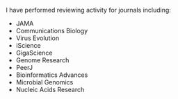 I have performed reviewing activity for journals including:
- JAMA
- Communications Biology
- Virus Evolution
- iScience
- GigaScience
- Genome Research
- PeerJ
- Bioinformatics Advances
- Microbial Genomics
- Nucleic Acids Research
